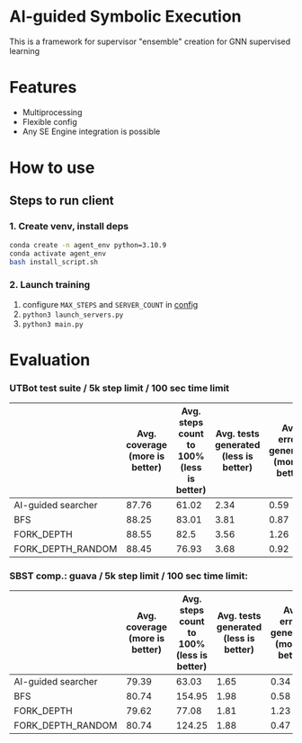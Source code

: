 # AI-guided Symbolic Execution

This is a framework for supervisor "ensemble" creation for GNN supervised learning

# Features

* Multiprocessing
* Flexible config
* Any SE Engine integration is possible

# How to use

## Steps to run client

### 1. Create venv, install deps

```sh
conda create -n agent_env python=3.10.9
conda activate agent_env
bash install_script.sh
```

### 2. Launch training

1. configure `MAX_STEPS` and `SERVER_COUNT` in [config](./config.py)
2. `python3 launch_servers.py`
3. `python3 main.py`

# Evaluation

### UTBot test suite / 5k step limit / 100 sec time limit
|                    | Avg. coverage (more is better) | Avg. steps count to 100% (less is better) | Avg. tests generated (less is better) | Avg. errors generated (more is better) |
|--------------------|--------------------------------|-------------------------------------------|---------------------------------------|----------------------------------------|
| AI-guided searcher |              87.76             |                   61.02                   |                  2.34                 |                  0.59                  |
| BFS                |              88.25             |                   83.01                   |                  3.81                 |                  0.87                  |
| FORK_DEPTH         |              88.55             |                    82.5                   |                  3.56                 |                  1.26                  |
| FORK_DEPTH_RANDOM  |              88.45             |                   76.93                   |                  3.68                 |                  0.92                  |

### SBST comp.: guava / 5k step limit / 100 sec time limit:
|                    | Avg. coverage (more is better) | Avg. steps count to 100% (less is better) | Avg. tests generated (less is better) | Avg. errors generated (more is better) |
|--------------------|--------------------------------|-------------------------------------------|---------------------------------------|----------------------------------------|
| AI-guided searcher |              79.39             |                   63.03                   |                  1.65                 |                  0.34                  |
| BFS                |              80.74             |                   154.95                  |                  1.98                 |                  0.58                  |
| FORK_DEPTH         |              79.62             |                   77.08                   |                  1.81                 |                  1.23                  |
| FORK_DEPTH_RANDOM  |              80.74             |                   124.25                  |                  1.88                 |                  0.47                  |
